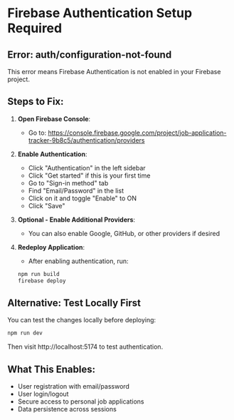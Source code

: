 # Firebase Authentication Setup Required

## Error: auth/configuration-not-found

This error means Firebase Authentication is not enabled in your Firebase project.

## Steps to Fix:

1. **Open Firebase Console**:
   - Go to: https://console.firebase.google.com/project/job-application-tracker-9b8c5/authentication/providers

2. **Enable Authentication**:
   - Click "Authentication" in the left sidebar
   - Click "Get started" if this is your first time
   - Go to "Sign-in method" tab
   - Find "Email/Password" in the list
   - Click on it and toggle "Enable" to ON
   - Click "Save"

3. **Optional - Enable Additional Providers**:
   - You can also enable Google, GitHub, or other providers if desired

4. **Redeploy Application**:
   - After enabling authentication, run:
   ```bash
   npm run build
   firebase deploy
   ```

## Alternative: Test Locally First

You can test the changes locally before deploying:
```bash
npm run dev
```

Then visit http://localhost:5174 to test authentication.

## What This Enables:
- User registration with email/password
- User login/logout
- Secure access to personal job applications
- Data persistence across sessions
